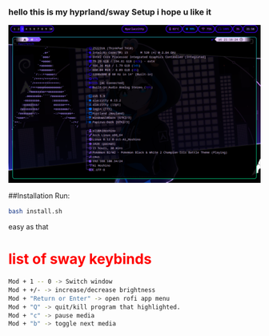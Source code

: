 ### hello this is my hyprland/sway Setup i hope u like it

<div align="center">
    <img src="https://github.com/troy600/hyprland-dotfiles/blob/main/images/Screenshot1.png?raw=true">  
</div>

##Installation
Run:
```bash
bash install.sh
```
easy as that
<p>
</p>
<p>
</p>
<h1 style="color: red">list of sway keybinds</h1>
<break>

```bash
Mod + 1 -- 0 -> Switch window
Mod + +/- -> increase/decrease brightness
Mod + "Return or Enter" -> open rofi app menu
Mod + "Q" -> quit/kill program that highlighted.
Mod + "c" -> pause media
Mod + "b" -> toggle next media

```

